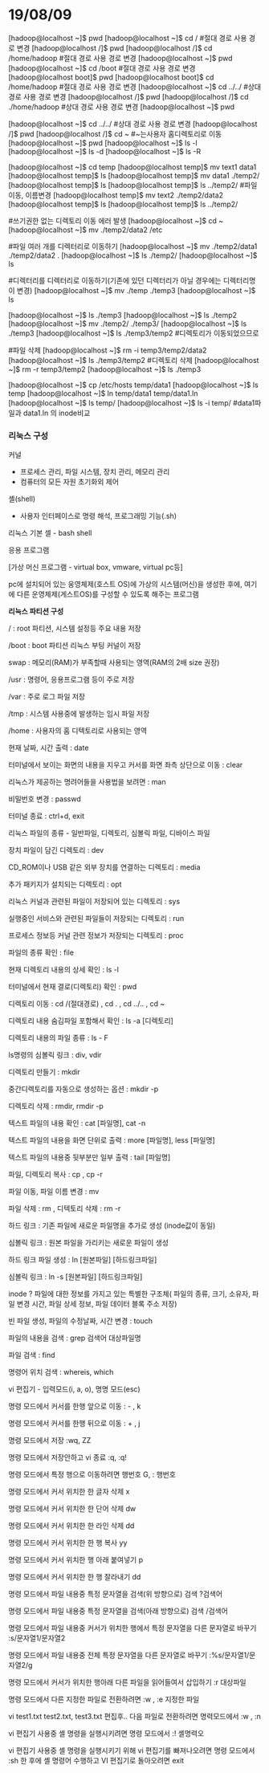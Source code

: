 # 19/08/09

[hadoop@localhost ~]$ pwd
[hadoop@localhost ~]$ cd /                  #절대 경로 사용 경로 변경
[hadoop@localhost /]$ pwd
[hadoop@localhost /]$ cd /home/hadoop      #절대 경로 사용 경로 변경
[hadoop@localhost ~]$ pwd
[hadoop@localhost ~]$ cd /boot             #절대 경로 사용 경로 변경
[hadoop@localhost boot]$ pwd
[hadoop@localhost boot]$ cd /home/hadoop   #절대 경로 사용 경로 변경
[hadoop@localhost ~]$ cd ../../            #상대 경로 사용 경로 변경
[hadoop@localhost /]$ pwd
[hadoop@localhost /]$ cd ./home/hadoop    #상대 경로 사용 경로 변경
[hadoop@localhost ~]$ pwd


[hadoop@localhost ~]$ cd ../../            #상대 경로 사용 경로 변경
[hadoop@localhost /]$ pwd
[hadoop@localhost /]$ cd ~                 #~는사용자 홈디렉토리로 이동
[hadoop@localhost ~]$ pwd 
[hadoop@localhost ~]$ ls -l
[hadoop@localhost ~]$ ls -d
[hadoop@localhost ~]$ ls -R

[hadoop@localhost ~]$ cd temp
[hadoop@localhost temp]$ mv text1 data1
[hadoop@localhost temp]$ ls
[hadoop@localhost temp]$ mv data1 ./temp2/
[hadoop@localhost temp]$ ls
[hadoop@localhost temp]$ ls ../temp2/
#파일 이동, 이름변경 
[hadoop@localhost temp]$ mv text2 ./temp2/data2
[hadoop@localhost temp]$ ls
[hadoop@localhost temp]$ ls ../temp2/

#쓰기권한 없는 디렉토리 이동 에러 발생
[hadoop@localhost ~]$ cd ~
[hadoop@localhost ~]$ mv ./temp2/data2    /etc  

#파일 여러 개를 디렉터리로 이동하기
[hadoop@localhost ~]$ mv ./temp2/data1 ./temp2/data2 .
[hadoop@localhost ~]$ ls ./temp2/
[hadoop@localhost ~]$ ls 

#디렉터리를 디렉터리로 이동하기(기존에 있던 디렉터리가 아닐 경우에는 디렉터리명이 변경)
[hadoop@localhost ~]$ mv ./temp  ./temp3
[hadoop@localhost ~]$ ls

[hadoop@localhost ~]$ ls ./temp3
[hadoop@localhost ~]$ ls ./temp2
[hadoop@localhost ~]$ mv  ./temp2/  ./temp3/
[hadoop@localhost ~]$ ls ./temp3
[hadoop@localhost ~]$ ls ./temp3/temp2    #디렉토리가 이동되었으므로


#파일 삭제
[hadoop@localhost ~]$ rm -i temp3/temp2/data2
[hadoop@localhost ~]$ ls ./temp3/temp2
#디렉토리 삭제
[hadoop@localhost ~]$ rm -r temp3/temp2 
[hadoop@localhost ~]$ ls ./temp3 

[hadoop@localhost ~]$ cp /etc/hosts   temp/data1
[hadoop@localhost ~]$ ls temp
[hadoop@localhost ~]$ ln temp/data1   temp/data1.ln
[hadoop@localhost ~]$ ls temp/
[hadoop@localhost ~]$ ls -i temp/   #data1파일과 data1.ln 의 inode비교



### 리눅스 구성

커널

- 프로세스 관리, 파일 시스템, 장치 관리, 메모리 관리
- 컴퓨터의 모든 자원 초기화외 제어

셸(shell)

- 사용자 인터페이스로 명령 해석, 프로그래밍 기능(.sh)

리눅스 기본 셀 - bash shell

응용 프로그램



[가상 머신 프로그램 - virtual box, vmware, virtual pc등]

pc에 설치되어 있는 웅영체제(호스트 OS)에 가상의 시스템(머신)을 생성한 후에, 여기에 다른 운영체제(게스트OS)를 구성할 수 있도록 해주는 프로그램



**리눅스 파티션 구성**

/ : root 파티션, 시스템 설정등 주요 내용 저장

/boot : boot 파티션 리눅스 부팅 커널이 저장

swap : 메모리(RAM)가 부족할때 사용되는 영역(RAM의 2배 size 권장)



/usr : 명령어, 응용프로그램 등이 주로 저장

/var : 주로 로그 파일 저장

/tmp : 시스템 사용중에 발생하는 임시 파일 저장

/home : 사용자의 홈 디텍토리로 사용되는 영역



현재 날짜, 시간 출력 : date

터미널에서 보이는 화면의 내용을 지우고 커서를 화면 좌측 상단으로 이동 : clear

리눅스가 제공하는 명려어들을 사용법을 보려면 : man

비밀번호 변경 : passwd

터미널 종료 : ctrl+d, exit



리눅스 파일의 종류 - 일반파일, 디렉토리, 심볼릭 파일, 디바이스 파일

장치 파일이 담긴 디렉토리 : dev

CD_ROM이나 USB 같은 외부 장치를 연결하는 디렉토리 : media

추가 패키지가 설치되는 디렉토리 : opt

리눅스 커널과 관련된 파일이 저장되어 있는 디렉토리 : sys

실행중인 서비스와 관련된 파일들이 저장되는 디렉토리 : run

프로세스 정보등 커널 관련 정보가 저장되는 디렉토리 : proc



파일의 종류 확인 : file

현재 디렉토리 내용의 상세 확인 : ls -l

터미널에서 현재 결로(디렉토리) 확인 : pwd

디렉토리 이동 : cd	/(절대경로) , cd . , cd ../.. , cd ~

디렉토리 내용 숨김파일 포함해서 확인 : ls -a [디렉토리]

디렉토리 내용의 파일 종류 : ls - F

ls명령의 심볼릭 링크 : div, vdir

디렉토리 만들기 : mkdir

중간디렉토리를 자동으로 생성하는 옵션 : mkdir -p

디렉토리 삭제 : rmdir, rmdir -p



텍스트 파일의 내용 확인 : cat [파일명], cat -n

텍스트 파일의 내용을 화면 단위로 출력 : more [파일명], less [파일명]

텍스트 파일의 내용중 뒷부분만 일부 출력 : tail [파일명]



파일, 디렉토리 복사 : cp , cp -r

파일 이동, 파일 이름 변경 : mv

파일 삭제 : rm , 디텍토리 삭제 : rm -r



하드 링크 : 기존 파일에 새로운 파일명을 추가로 생성 (inode값이 동일)

심볼릭 링크 : 원본 파일을 가리키는 새로운 파일이 생성

하드 링크 파일 생성 : ln [원본파일] [하드링크파일]

심볼릭 링크 : ln -s [원본파일] [하드링크파일]



inode ? 파일에 대한 정보를 가지고 있는 특별한 구조체( 파일의 종류, 크기, 소유자, 파일 변경 시간, 파일 상세 정보, 파일 데이터 블록 주소 저장)



빈 파일 생성, 파일의 수정날짜, 시간 변경  : touch

파일의 내용을 검색 : grep 검색어 대상파일명

파일 검색 : find



명령어 위치 검색 : whereis, which



vi  편집기 - 입력모드(i, a, o), 명명 모드(esc)



명령 모드에서 커서를 한행 앞으로 이동 : - , k

명령 모드에서 커서를 한행 뒤으로 이동 : + , j 

명령 모드에서 저장  :wq, ZZ

명령 모드에서 저장안하고 vi 종료  :q, :q!

명령 모드에서 특정 행으로 이동하려면 행번호 G, : 행번호



명령 모드에서 커서 위치한 한 글자 삭제 x

명령 모드에서 커서 위치한 한 단어 삭제 dw

명령 모드에서 커서 위치한 한 라인 삭제 dd



명령 모드에서 커서 위치한 한 행 복사 			yy

명령 모드에서 커서 위치한 행 아래 붙여넣기 p

명령 모드에서 커서 위치한 한 행 잘라내기 	dd



명령 모드에서 파일 내용중 특정 문자열을 검색(위 방향으로) 검색	?검색어

명령 모드에서 파일 내용중 특정 문자열을 검색(아래 방향으로) 검색	/검색어



명령 모드에서 파일 내용중 커서가 위치한 행에서 특정 문자열을 다른 문자열로 바꾸기 		:s/문자열1/문자열2

명령 모드에서 파일 내용중 전체 특정 문자열을 다른 문자열로 바꾸기
	:%s/문자열1/문자열2/g



명령 모드에서 커서가 위치한 행아래 다른 파일을 읽어들여서 삽입하기
	:r 대상파일



명령 모드에서 다른 지정한 파일로 전환하려면
	:w ,	:e 지정한 파일



vi test1.txt test2.txt, test3.txt
편집후.. 다음 파일로 전환하려면 명력모드에서	:w  ,  :n



vi 편집기 사용중 셸 명령을 실행시키려면 명령 모드에서 :! 셸명력오

 vi 편집기 사용중 셸 명령을 실행시키기 위해 vi 편집기를 빠져나오려면 명령 모드에서	:sh 한 후에 셸 명령어 수행하고 VI 편집기로 돌아오려면 exit